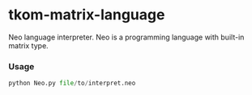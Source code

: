 # tkom-matrix-language
Neo language interpreter. Neo is a programming language with built-in matrix type.

### Usage

```python
python Neo.py file/to/interpret.neo
```
